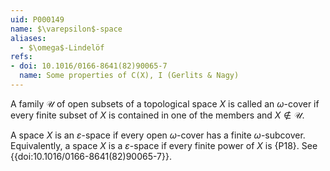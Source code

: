 ```yaml
---
uid: P000149
name: $\varepsilon$-space
aliases:
  - $\omega$-Lindelöf
refs:
- doi: 10.1016/0166-8641(82)90065-7
  name: Some properties of C(X), I (Gerlits & Nagy)
---
```

A family $\mathcal U$ of open subsets of a topological space $X$ is called an $\omega$-cover if every finite subset of $X$ is contained in one of the members and $X \not\in \mathcal U$.

A space $X$ is an $\varepsilon$-space if every open $\omega$-cover has a finite $\omega$-subcover. Equivalently, a space $X$ is a $\varepsilon$-space if every finite power of $X$ is
{P18}. See {{doi:10.1016/0166-8641(82)90065-7}}.
